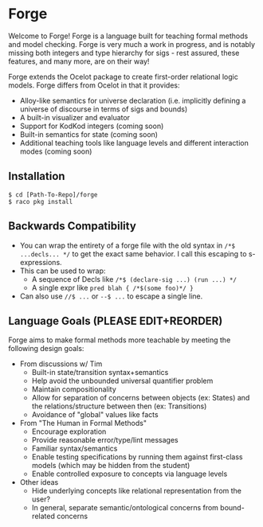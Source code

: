 # Forge

Welcome to Forge! Forge is a language built for teaching formal methods and model checking. Forge is very much a work in progress, and is notably missing both integers and type hierarchy for sigs - rest assured, these features, and many more, are on their way!

Forge extends the Ocelot package to create first-order relational logic models. Forge differs from Ocelot in that it provides:
- Alloy-like semantics for universe declaration (i.e. implicitly defining a universe of discourse in terms of sigs and bounds)
- A built-in visualizer and evaluator
- Support for KodKod integers (coming soon)
- Built-in semantics for state (coming soon)
- Additional teaching tools like language levels and different interaction modes (coming soon)

## Installation

```
$ cd [Path-To-Repo]/forge
$ raco pkg install
```

## Backwards Compatibility

- You can wrap the entirety of a forge file with the old syntax in `/*$ ...decls... */` to get the exact same behavior. I call this escaping to s-expressions.
- This can be used to wrap:
    - A sequence of Decls like `/*$ (declare-sig ...) (run ...) */`
    - A single expr like `pred blah { /*$(some foo)*/ }`
- Can also use `//$ ...` or `--$ ...` to escape a single line.

## Language Goals (PLEASE EDIT+REORDER)

Forge aims to make formal methods more teachable by meeting the following design goals:
- From discussions w/ Tim
  - Built-in state/transition syntax+semantics
  - Help avoid the unbounded universal quantifier problem
  - Maintain compositionality
  - Allow for separation of concerns between objects (ex: States) and the relations/structure between then (ex: Transitions)
  - Avoidance of "global" values like facts
- From "The Human in Formal Methods"
  - Encourage exploration
  - Provide reasonable error/type/lint messages
  - Familiar syntax/semantics
  - Enable testing specifications by running them against first-class models (which may be hidden from the student)
  - Enable controlled exposure to concepts via language levels
- Other ideas
  - Hide underlying concepts like relational representation from the user?
  - In general, separate semantic/ontological concerns from bound-related concerns
